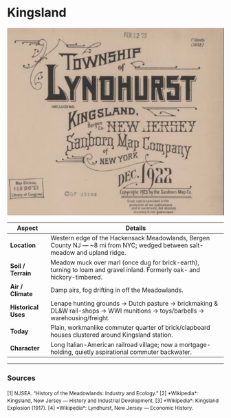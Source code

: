 # Kingsland

![Kingsland](../images/kingsland.png)

| **Aspect**            | **Details**                                                                                                                   |
|-----------------------|-------------------------------------------------------------------------------------------------------------------------------|
| **Location**          | Western edge of the Hackensack Meadowlands, Bergen County NJ — ~8 mi from NYC; wedged between salt-meadow and upland ridge.   |
| **Soil / Terrain**    | Meadow muck over marl (once dug for brick-earth), turning to loam and gravel inland. Formerly oak- and hickory-timbered.       |
| **Air / Climate**     | Damp airs, fog drifting in off the Meadowlands.                                                                                |
| **Historical Uses**   | Lenape hunting grounds → Dutch pasture → brickmaking & DL&W rail-shops → WWI munitions → toys/barbells → warehousing/freight. |
| **Today**             | Plain, workmanlike commuter quarter of brick/clapboard houses clustered around Kingsland station.                              |
| **Character**         | Long Italian-American railroad village; now a mortgage-holding, quietly aspirational commuter backwater.                       |

---

### Sources

<small>
<span id="fn1">[1]</span> NJSEA. “History of the Meadowlands: Industry and Ecology.”  
<span id="fn2">[2]</span> *Wikipedia*: Kingsland, New Jersey — History and Industrial Development.  
<span id="fn3">[3]</span> *Wikipedia*: Kingsland Explosion (1917).  
<span id="fn4">[4]</span> *Wikipedia*: Lyndhurst, New Jersey — Economic History.  
</small>
